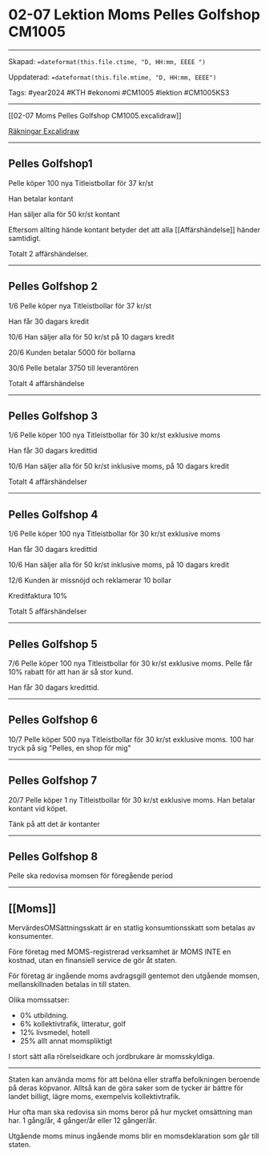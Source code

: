 # 02-07 Lektion Moms Pelles Golfshop CM1005

---
Skapad: `=dateformat(this.file.ctime, "D, HH:mm, EEEE ")`

Uppdaterad: `=dateformat(this.file.mtime, "D, HH:mm, EEEE")`

Tags: #year2024 #KTH #ekonomi #CM1005 #lektion #CM1005KS3

---
[[02-07 Moms Pelles Golfshop CM1005.excalidraw]]

[Räkningar Excalidraw](https://drive.google.com/file/d/1UfXNFnliuTB_dB-jqpFuVjAxA-lJbxfb/view?usp=sharing)

---

## Pelles Golfshop1

Pelle köper 100 nya Titleistbollar för 37 kr/st

Han betalar kontant

Han säljer alla för 50 kr/st kontant

Eftersom allting hände kontant betyder det att alla [[Affärshändelse]] händer samtidigt.

Totalt 2 affärshändelser.

---

## Pelles Golfshop 2

1/6 Pelle köper nya Titleistbollar för 37 kr/st

Han får 30 dagars kredit

10/6 Han säljer alla för 50 kr/st på 10 dagars kredit

20/6 Kunden betalar 5000 för bollarna

30/6 Pelle betalar 3750 till leverantören

Totalt 4 affärshändelse

---

## Pelles Golfshop 3

1/6 Pelle köper 100 nya Titleistbollar för 30 kr/st exklusive moms

Han får 30 dagars kredittid

10/6 Han säljer alla för 50 kr/st inklusive moms, på 10 dagars kredit

Totalt 4 affärshändelser

---

## Pelles Golfshop 4

1/6 Pelle köper 100 nya Titleistbollar för 30 kr/st exklusive moms

Han får 30 dagars kredittid

10/6 Han säljer alla för 50 kr/st inklusive moms, på 10 dagars kredit

12/6 Kunden är missnöjd och reklamerar 10 bollar

Kreditfaktura 10%

Totalt 5 affärshändelser

---

## Pelles Golfshop 5

7/6 Pelle köper 100 nya Titleistbollar för 30 kr/st exklusive moms. Pelle får 10% rabatt för att han är så stor kund.

Han får 30 dagars kredittid.

---

## Pelles Golfshop 6

10/7 Pelle köper 500 nya Titleistbollar för 30 kr/st exklusive moms. 100 har tryck på sig "Pelles, en shop för mig"

---

## Pelles Golfshop 7

20/7 Pelle köper 1 ny Titleistbollar för 30 kr/st exklusive moms. Han betalar kontant vid köpet.

Tänk på att det är kontanter

---

## Pelles Golfshop 8

Pelle ska redovisa momsen för föregående period

---

## [[Moms]]

MervärdesOMSättningsskatt är en statlig konsumtionsskatt som betalas av konsumenter.

Före företag med MOMS-registrerad verksamhet är MOMS INTE en kostnad, utan en finansiell service de gör åt staten.

För företag är ingående moms avdragsgill gentemot den utgående momsen, mellanskillnaden betalas in till staten.

Olika momssatser:

- 0% utbildning.
- 6% kollektivtrafik, litteratur, golf
- 12% livsmedel, hotell
- 25% allt annat momspliktigt

I stort sätt alla rörelseidkare och jordbrukare är momsskyldiga.

---
Staten kan använda moms för att belöna eller straffa befolkningen beroende på deras köpvanor. Alltså kan de göra saker som de tycker är bättre för landet billigt, lägre moms, exempelvis kollektivtrafik.

Hur ofta man ska redovisa sin moms beror på hur mycket omsättning man har. 1 gång/år, 4 gånger/år eller 12 gånger/år.

Utgående moms minus ingående moms blir en momsdeklaration som går till staten.
